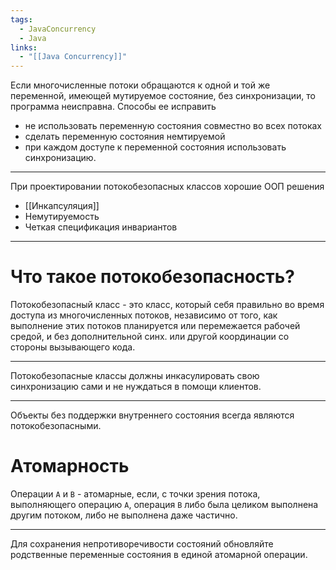 ```yaml
---
tags:
  - JavaConcurrency
  - Java
links:
  - "[[Java Concurrency]]"
---
```

Если многочисленные потоки обращаются к одной и той же переменной, имеющей мутируемое состояние, без синхронизации, то программа неисправна.
Способы ее исправить
- не использовать переменную состояния совместно во всех потоках
- сделать переменную состояния немтируемой
- при каждом доступе к переменной состояния использовать синхронизацию.

***

При проектировании потокобезопасных классов  хорошие ООП решения
- [[Инкапсуляция]]
- Немутируемость
- Четкая спецификация инвариантов

***

# Что такое потокобезопасность?

 Потокобезопасный класс - это класс, который себя правильно во время доступа из многочисленных потоков, независимо от того, как выполнение этих потоков планируется или перемежается рабочей средой, и без дополнительной синх. или другой координации со стороны вызывающего кода.
***
Потокобезопасные классы должны инкасулировать свою синхронизацию сами и не нуждаться в помощи клиентов.
***
Объекты без поддержки внутреннего состояния всегда являются потокобезопасными.
# Атомарность

Операции `A` и `B` - атомарные, если, с точки зрения потока, выполняющего операцию `A`, операция `B` либо была целиком выполнена другим потоком, либо не выполнена даже частично.
***
Для сохранения непротиворечивости состояний обновляйте родственные переменные состояния в единой атомарной операции.

